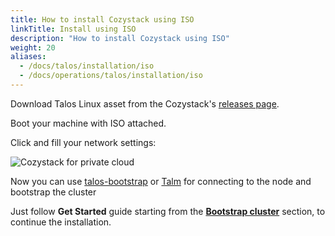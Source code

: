 ```yaml
---
title: How to install Cozystack using ISO
linkTitle: Install using ISO
description: "How to install Cozystack using ISO"
weight: 20
aliases:
  - /docs/talos/installation/iso
  - /docs/operations/talos/installation/iso
---
```


Download Talos Linux asset from the Cozystack's [releases page](https://github.com/cozystack/cozystack/releases).

Boot your machine with ISO attached.

Click **<F3>** and fill your network settings:

![Cozystack for private cloud](/img/talos-network-configuration.png)

Now you can use [talos-bootstrap](https://github.com/cozystack/talos-bootstrap) or [Talm](https://github.com/cozystack/talm) for connecting to the node and bootstrap the cluster

Just follow **Get Started** guide starting from the [**Bootstrap cluster**](/docs/getting-started/first-deployment/#bootstrap-cluster) section, to continue the installation.
